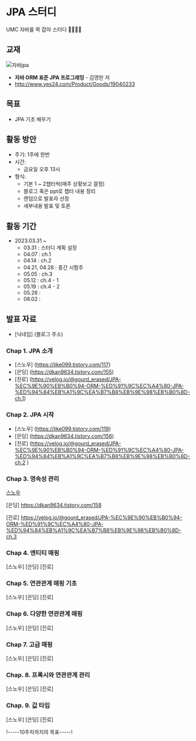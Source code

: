 # JPA 스터디
 UMC 자바를 꽉 잡아 스터디 👊🏻👊🏻

## 교재
![자바jpa](https://user-images.githubusercontent.com/117848386/229035000-0711aebf-46ef-4761-b980-d58661726c2d.jpg)

- **자바 ORM 표준 JPA 프로그래밍**  - 김영한 저
- http://www.yes24.com/Product/Goods/19040233
  
## 목표
- JPA 기초 배우기

## 활동 방안
- 주기: 1주에 한번
- 시간: 
  - 금요일 오후 13시
- 형식: 
  - 기본 1 ~ 2챕터씩(매주 상황보고 결정)
  - 블로그 혹은 ppt로 챕터 내용 정리
  - 랜덤으로 발표자 선정
  - 세부내용 발표 및 토론

## 활동 기간
- 2023.03.31 ~
  - 03.31 : 스터디 계획 설정 
  - 04.07 : ch.1
  - 04.14 : ch.2
  - 04.21, 04.28 : 중간 시험주
  - 05.05 : ch.3
  - 05.12 : ch.4 - 1 
  - 05.19 : ch.4 - 2
  - 05.26 : 
  - 06.02 : 
## 발표 자료
- [닉네임] (블로그 주소)
### Chap 1. JPA 소개
- [스노우] (https://like099.tistory.com/117)
- [은딩] (https://dkan9634.tistory.com/155)
- [진로] (https://velog.io/@gourd_erased/JPA-%EC%9E%90%EB%B0%94-ORM-%ED%91%9C%EC%A4%80-JPA-%ED%94%84%EB%A1%9C%EA%B7%B8%EB%9E%98%EB%B0%8D-ch.1)

### Chap 2. JPA 시작
- [스노우] (https://like099.tistory.com/119)
- [은딩] (https://dkan9634.tistory.com/156)
- [진로] (https://velog.io/@gourd_erased/JPA-%EC%9E%90%EB%B0%94-ORM-%ED%91%9C%EC%A4%80-JPA-%ED%94%84%EB%A1%9C%EA%B7%B8%EB%9E%98%EB%B0%8D-ch.2 )

### Chap 3. 영속성 관리
[스노우](https://like099.tistory.com/121)

[은딩] https://dkan9634.tistory.com/158

[진로] https://velog.io/@gourd_erased/JPA-%EC%9E%90%EB%B0%94-ORM-%ED%91%9C%EC%A4%80-JPA-%ED%94%84%EB%A1%9C%EA%B7%B8%EB%9E%98%EB%B0%8D-ch.3

### Chap 4. 엔티티 매핑
[스노우] 
[은딩] 
[진로] 

### Chap 5. 연관관계 매핑 기초
[스노우] 
[은딩] 
[진로] 

### Chap 6. 다양한 연관관계 매핑
[스노우] 
[은딩] 
[진로] 

### Chap 7. 고급 매핑
[스노우] 
[은딩] 
[진로] 

### Chap. 8. 프록시와 연관관계 관리
[스노우] 
[은딩] 
[진로] 

### Chap. 9. 값 타입
[스노우] 
[은딩] 
[진로] 

!-----10주차까지의 목표-----!
